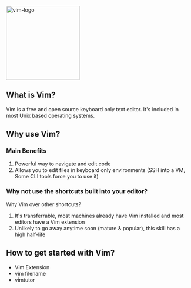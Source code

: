 <img src="https://upload.wikimedia.org/wikipedia/commons/thumb/9/9f/Vimlogo.svg/1200px-Vimlogo.svg.png" alt="vim-logo" width="200"/>

## What is Vim?
Vim is a free and open source keyboard only text editor. It's included in most Unix based operating systems.

## Why use Vim?

### Main Benefits
1. Powerful way to navigate and edit code
2. Allows you to edit files in keyboard only environments (SSH into a VM, Some CLI tools force you to use it)

### Why not use the shortcuts built into your editor?

Why Vim over other shortcuts?
1. It's transferrable, most machines already have Vim installed and most editors have a Vim extension
2. Unlikely to go away anytime soon (mature & popular), this skill has a high half-life

## How to get started with Vim?

- Vim Extension
- vim filename
- vimtutor